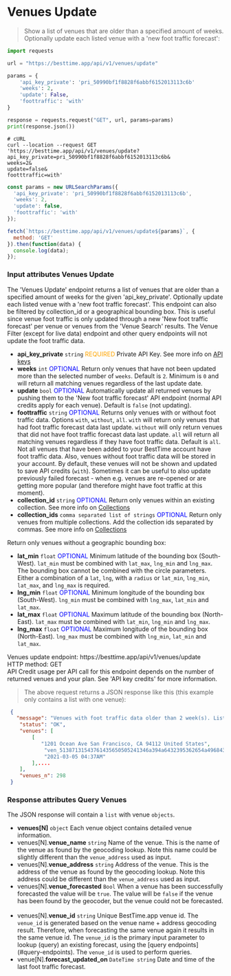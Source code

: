 # Venues Update

> Show a list of venues that are older than a specified amount of weeks. Optionally update each listed venue with a 'new foot traffic forecast':

```python
import requests

url = "https://besttime.app/api/v1/venues/update"

params = {
    'api_key_private': 'pri_50990bf1f8828f6abbf6152013113c6b'
    'weeks': 2,
    'update': False,
    'foottraffic': 'with'
}

response = requests.request("GET", url, params=params)
print(response.json())
```

```shell
# cURL
curl --location --request GET 'https://besttime.app/api/v1/venues/update?
api_key_private=pri_50990bf1f8828f6abbf6152013113c6b&
weeks=2&
update=false&
footttraffic=with'
```

```javascript
const params = new URLSearchParams({
  'api_key_private': 'pri_50990bf1f8828f6abbf6152013113c6b',
  'weeks': 2,
  'update': false,
  'foottraffic': 'with'
});

fetch(`https://besttime.app/api/v1/venues/update${params}`, {
  method: 'GET'
}).then(function(data) {
  console.log(data);
});
```

### Input attributes Venues Update

The 'Venues Update' endpoint returns a list of venues that are older than a specified amount of weeks for the given 'api_key_private'. Optionally update each listed venue with a 'new foot traffic forecast'. This endpoint can also be filtered by collection_id or a geographical bounding box. This is useful since venue foot traffic is only updated through a new 'New foot traffic forecast' per venue or venues from the  'Venue Search' results. The Venue Filter (except for live data) endpoint and other query endpoints will not update the foot traffic data.

- **api_key_private** `string` <span style="color:orange">REQUIRED</span>
 Private API Key. See more info on [API keys](#api-reference)
 &nbsp;
- **weeks** `int` <span style="color:blue">OPTIONAL</span>
 Return only venues that have not been updated more than the selected number of `weeks`. Default is `2`. Minimum is `0` and will return all matching venues regardless of the last update date.
 &nbsp;
- **update** `bool` <span style="color:blue">OPTIONAL</span>
  Automatically update all returned venues by pushing them to the 'New foot traffic forecast' API endpoint (normal API credits apply for each venue). Default is `false` (not updating).
 &nbsp;
- **foottraffic** `string` <span style="color:blue">OPTIONAL</span>
  Returns only venues with or without foot traffic data. Options `with`, `without`, `all`. `with` will return only venues that had foot traffic forecast data last update. `without` will only return venues that did not have foot traffic forecast data last update. `all` will return all matching venues regardless if they have foot traffic data. Default is `all`. Not all venues that have been added to your BestTime account have foot traffic data. Also, venues without foot traffic data will be stored in your account. By default, these venues will not be shown and updated to save API credits (`with`). Sometimes it can be useful to also update previously failed forecast - when e.g. venues are re-opened or are getting more popular (and therefore might have foot traffic at this moment).
 &nbsp;
- **collection_id** `string` <span style="color:blue">OPTIONAL</span>
Return only venues within an existing  collection. See more info on [Collections](#venue-collections)
 &nbsp;
- **collection_ids** `comma separated list of strings` <span style="color:blue">OPTIONAL</span>
Return only venues from multiple collections. Add the collection ids separated by commas. See more info on [Collections](#venue-collections)
 &nbsp;


Return only venues without a geographic bounding box:
- **lat_min** `float` <span style="color:blue">OPTIONAL</span>
   Minimum latitude of the bounding box (South-West). `lat_min` must be combined with `lat_max`, `lng_min` and `lng_max`. The bounding box cannot be combined with the circle parameters. Either a combination of a `lat`, `lng`, with a `radius` or `lat_min`, `lng_min`, `lat_max`, and `lng_max` is required.
  &nbsp;
- **lng_min** `float` <span style="color:blue">OPTIONAL</span>
   Minimum longitude of the bounding box (South-West). `lng_min` must be combined with `lng_max`, `lat_min` and `lat_max`.
  &nbsp;
- **lat_max** `float` <span style="color:blue">OPTIONAL</span>
   Maximum latitude of the bounding box (North-East). `lat_max` must be combined with `lat_min`, `lng_min` and `lng_max`.
  &nbsp;
- **lng_max** `float` <span style="color:blue">OPTIONAL</span>
   Maximum longitude of the bounding box (North-East). `lng_max` must be combined with `lng_min`, `lat_min` and `lat_max`.
  &nbsp;


<aside class="notice">
Venues update endpoint: https://besttime.app/api/v1/venues/update
</aside>

<aside class="notice">
HTTP method: GET
</aside>

<aside class="warning">
API Credit usage per API call for this endpoint depends on the number of returned venues and your plan. See 'API key credits' for more information.
</aside>

> The above request returns a JSON response like this (this example only contains a list with one venue):

```json
 {
   "message": "Venues with foot traffic data older than 2 week(s). Listed venues will not be updated. Set 'update=true' to create a new foot traffic forecast for each individual venue (normal 'new foot traffic forecast' API credits apply for each venue)",
    "status": "OK",
    "venues": [
        [
           "1201 Ocean Ave San Francisco, CA 94112 United States",
            "ven_51387131543761435650505241346a394a6432395362654a496843",
            "2021-03-05 04:37AM"
        ],....
    ],
    "venues_n": 298
 }
```


### Response attributes Query Venues
The JSON response will contain a `list` with venue `objects`.

- **venues[N]** `object`
 Each venue object contains detailed venue information.
 - venues[N].**venue_name** `string`
   Name of the venue. This is the name of the venue as found by the geocoding lookup. Note this name could be slightly different than the `venue_address` used as input.
  &nbsp;
 - venues[N].**venue_address** `string`
   Address of the venue. This is the address of the venue as found by the geocoding lookup. Note this address could be different than the `venue_address` used as input.
  &nbsp;
 - venues[N].**venue_forecasted** `Bool`
   When a venue has been successfully forecasted the value will be `true`. The value will be `false` if the venue has been found by the geocoder, but the venue could not be forecasted.
  &nbsp;
 - venues[N].**venue_id** `string`
   Unique BestTime.app venue id. The `venue_id` is generated based on the venue name + address geocoding result. Therefore, when forecasting the same venue again it results in the same venue id. The `venue_id` is the primary input parameter to lookup (query) an existing forecast, using the [query endpoints] (#query-endpoints).
   The `venue_id` is used to perform queries.
  &nbsp;
 - venue[N].**forecast_updated_on** `DateTime string`
   Date and time of the last foot traffic forecast.

